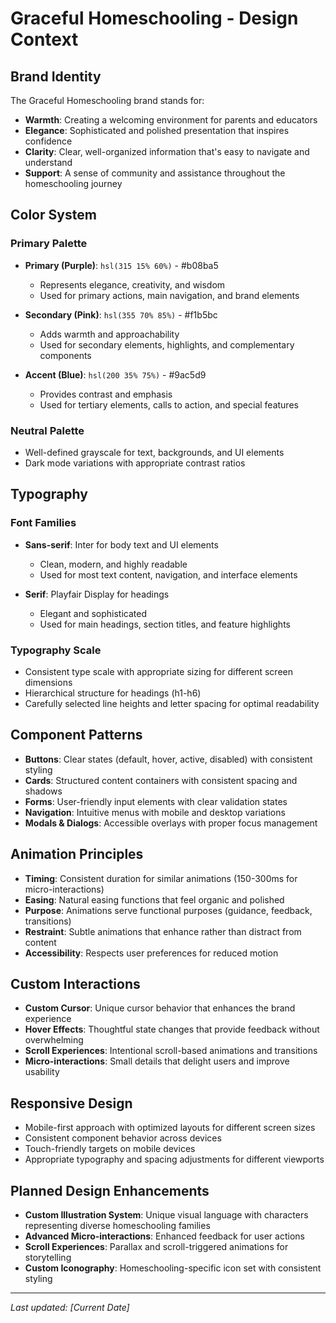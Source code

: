 # Graceful Homeschooling - Design Context

## Brand Identity

The Graceful Homeschooling brand stands for:
- **Warmth**: Creating a welcoming environment for parents and educators
- **Elegance**: Sophisticated and polished presentation that inspires confidence
- **Clarity**: Clear, well-organized information that's easy to navigate and understand
- **Support**: A sense of community and assistance throughout the homeschooling journey

## Color System

### Primary Palette
- **Primary (Purple)**: `hsl(315 15% 60%)` - #b08ba5
  - Represents elegance, creativity, and wisdom
  - Used for primary actions, main navigation, and brand elements

- **Secondary (Pink)**: `hsl(355 70% 85%)` - #f1b5bc
  - Adds warmth and approachability
  - Used for secondary elements, highlights, and complementary components

- **Accent (Blue)**: `hsl(200 35% 75%)` - #9ac5d9
  - Provides contrast and emphasis
  - Used for tertiary elements, calls to action, and special features

### Neutral Palette
- Well-defined grayscale for text, backgrounds, and UI elements
- Dark mode variations with appropriate contrast ratios

## Typography

### Font Families
- **Sans-serif**: Inter for body text and UI elements
  - Clean, modern, and highly readable
  - Used for most text content, navigation, and interface elements

- **Serif**: Playfair Display for headings
  - Elegant and sophisticated
  - Used for main headings, section titles, and feature highlights

### Typography Scale
- Consistent type scale with appropriate sizing for different screen dimensions
- Hierarchical structure for headings (h1-h6)
- Carefully selected line heights and letter spacing for optimal readability

## Component Patterns

- **Buttons**: Clear states (default, hover, active, disabled) with consistent styling
- **Cards**: Structured content containers with consistent spacing and shadows
- **Forms**: User-friendly input elements with clear validation states
- **Navigation**: Intuitive menus with mobile and desktop variations
- **Modals & Dialogs**: Accessible overlays with proper focus management

## Animation Principles

- **Timing**: Consistent duration for similar animations (150-300ms for micro-interactions)
- **Easing**: Natural easing functions that feel organic and polished
- **Purpose**: Animations serve functional purposes (guidance, feedback, transitions)
- **Restraint**: Subtle animations that enhance rather than distract from content
- **Accessibility**: Respects user preferences for reduced motion

## Custom Interactions

- **Custom Cursor**: Unique cursor behavior that enhances the brand experience
- **Hover Effects**: Thoughtful state changes that provide feedback without overwhelming
- **Scroll Experiences**: Intentional scroll-based animations and transitions
- **Micro-interactions**: Small details that delight users and improve usability

## Responsive Design

- Mobile-first approach with optimized layouts for different screen sizes
- Consistent component behavior across devices
- Touch-friendly targets on mobile devices
- Appropriate typography and spacing adjustments for different viewports

## Planned Design Enhancements

- **Custom Illustration System**: Unique visual language with characters representing diverse homeschooling families
- **Advanced Micro-interactions**: Enhanced feedback for user actions
- **Scroll Experiences**: Parallax and scroll-triggered animations for storytelling
- **Custom Iconography**: Homeschooling-specific icon set with consistent styling

---

*Last updated: [Current Date]*